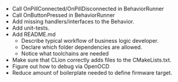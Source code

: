 * Call OnPillConnected/OnPillDisconnected in BehaviorRunner
* Call OnButtonPressed in BehaviorRunner
* Add missing handlers/interfaces to the Behavior. 
* Add unit-tests.
* Add README.md
  * Describe typical workflow of business logic developer.
  * Declare which folder dependencies are allowed.
  * Notice what toolchains are needed
* Make sure that CLion correctly adds files to the CMakeLists.txt.
* Figure out how to debug via OpenOCD
* Reduce amount of boilerplate needed to define firmware target.

